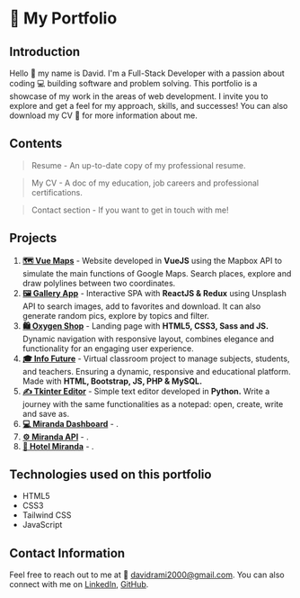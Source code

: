 # 💼 My Portfolio

## Introduction

Hello 👋 my name is David. I'm a Full-Stack Developer with a passion about coding ‍💻 building software and problem solving. This portfolio is a showcase of my work in the areas of web development. I invite you to explore and get a feel for my approach, skills, and successes! You can also download my CV 📝 for more information about me.

## Contents

> Resume - An up-to-date copy of my professional resume.

> My CV - A doc of my education, job careers and professional certifications.

> Contact section - If you want to get in touch with me!

## Projects

1. <b><u>🗺️ Vue Maps</u></b> - Website developed in <b>VueJS</b> using the Mapbox API to simulate the main functions of Google Maps. Search places, explore and draw polylines between two coordinates.
2. <b><u>🖼️ Gallery App</u></b> - Interactive SPA with <b>ReactJS & Redux</b> using Unsplash API to search images, add to favorites and download. It can also generate random pics, explore by topics and filter.
3. <b><u>🛍️ Oxygen Shop</u></b> - Landing page with <b>HTML5, CSS3, Sass and JS.</b> Dynamic navigation with responsive layout, combines elegance and functionality for an engaging user experience.
4. <b><u>🎓 Info Future</u></b> - Virtual classroom project to manage subjects, students, and teachers. Ensuring a dynamic, responsive and educational platform. Made with <b>HTML, Bootstrap, JS, PHP & MySQL.</b>
5. <b><u>✍️ Tkinter Editor</u></b> - Simple text editor developed in <b>Python.</b> Write a journey with the same functionalities as a notepad: open, create, write and save as.
6. <b><u>💻 Miranda Dashboard</u></b> - .
7. <b><u>⚙️ Miranda API</u></b> - .
8. <b><u>🏨 Hotel Miranda</u></b> - .

<!--
## Featured Projects

### Project 1
In this project, I [describe what you did and why]. The outcome was [describe the outcome].

### Project 2
For this project, I [describe what you did and why]. The results included [describe the results].
-->

## Technologies used on this portfolio

- HTML5
- CSS3
- Tailwind CSS
- JavaScript

## Contact Information

Feel free to reach out to me at 📧 davidrami2000@gmail.com. You can also connect with me on [LinkedIn](https://www.linkedin.com/in/davidrami12/), [GitHub](https://github.com/Davidrami12).
